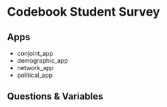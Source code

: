 # Codebook Student Survey 

## Apps
- conjoint_app   
- demographic_app
- network_app
- political_app

## Questions & Variables 

